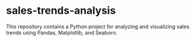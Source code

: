 # sales-trends-analysis
This repository contains a Python project for analyzing and visualizing sales trends using Pandas, Matplotlib, and Seaborn.
